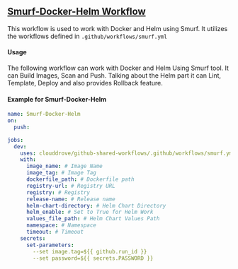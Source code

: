 ## [Smurf-Docker-Helm Workflow](https://github.com/clouddrove/github-shared-workflows/blob/master/.github/workflows/smurf.yml)

This workflow is used to work with Docker and Helm using Smurf. It utilizes the workflows defined in `.github/workflows/smurf.yml`

#### Usage
The following workflow can work with Docker and Helm Using Smurf tool. It can Build Images, Scan and Push. Talking about the Helm part it can Lint, Template, Deploy and also provides Rollback feature.
#### Example for  Smurf-Docker-Helm

```yaml
name: Smurf-Docker-Helm
on:
  push:

jobs:
  dev:
    uses: clouddrove/github-shared-workflows/.github/workflows/smurf.yml@master
    with:
      image_name: # Image Name
      image_tag: # Image Tag
      dockerfile_path: # Dockerfile path
      registry-url: # Registry URL
      registry: # Registry
      release-name: # Release name
      helm-chart-directory: # Helm Chart Directory
      helm_enable: # Set to True for Helm Work
      values_file_path: # Helm Chart Values Path
      namespace: # Namespace
      timeout: # Timeout
    secrets:
      set-parameters:
        --set image.tag=${{ github.run_id }}
        --set password=${{ secrets.PASSWORD }}
```